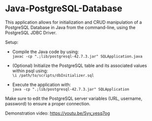 # Java-PostgreSQL-Database

This application allows for initialization and CRUD manipulation of a PostgreSQL Database in Java from the command-line, using the PostgreSQL JDBC Driver.

Setup:
* Compile the Java code by using:\
  `javac -cp ".;lib/postgresql-42.7.3.jar" SQLApplication.java`
  
* (Optional) Initialize the PostgreSQL table and its associated values within psql using:\
  `\i /path/to/scripts/dbInitializer.sql`
  
* Execute the application with:\
  `java -cp ".;lib/postgresql-42.7.3.jar" SQLApplication`

Make sure to edit the PostgreSQL server variables (URL, username, password) to ensure a proper connection.

Demonstration video: https://youtu.be/Syy_yesq7og
